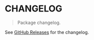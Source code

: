 # CHANGELOG

> Package changelog.

See [GitHub Releases](https://github.com/stdlib-js/datasets-stopwords-en/releases) for the changelog.